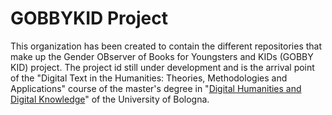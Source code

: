 # GOBBYKID Project

This organization has been created to contain the different repositories that make up the Gender OBserver of Books for Youngsters and KIDs (GOBBY KID) project.
The project id still under development and is the arrival point of the "Digital Text in the Humanities: Theories, Methodologies and Applications" course of the master's degree in "[Digital Humanities and Digital Knowledge](https://corsi.unibo.it/2cycle/DigitalHumanitiesKnowledge)" of the University of Bologna. 

